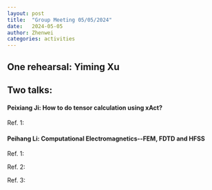 ```yaml
---
layout: post
title:  "Group Meeting 05/05/2024"
date:   2024-05-05
author: Zhenwei
categories: activities
---
```


## One rehearsal: Yiming Xu

## Two talks:

#### Peixiang Ji: How to do tensor calculation using xAct?

Ref. 1:


#### Peihang Li: Computational Electromagnetics--FEM, FDTD and HFSS

Ref. 1:

Ref. 2:

Ref. 3:

